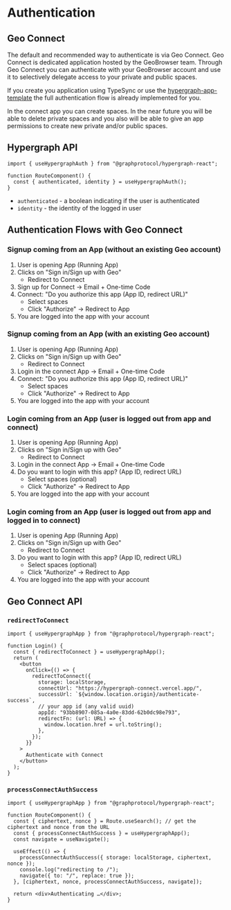 # Authentication

## Geo Connect

The default and recommended way to authenticate is via Geo Connect. Geo Connect is dedicated application hosted by the GeoBrowser team. Through Geo Connect you can authenticate with your GeoBrowser account and use it to selectively delegate access to your private and public spaces.

If you create you application using TypeSync or use the [hypergraph-app-template](https://github.com/geobrowser/hypergraph-app-template) the full authentication flow is already implemented for you.

In the connect app you can create spaces. In the near future you will be able to delete private spaces and you also will be able to give an app permissions to create new private and/or public spaces.

## Hypergraph API

```tsx
import { useHypergraphAuth } from "@graphprotocol/hypergraph-react";

function RouteComponent() {
  const { authenticated, identity } = useHypergraphAuth();
}
```

- `authenticated` - a boolean indicating if the user is authenticated
- `identity` - the identity of the logged in user

## Authentication Flows with Geo Connect

### Signup coming from an App (without an existing Geo account)

1. User is opening App (Running App)
2. Clicks on "Sign in/Sign up with Geo"
   - Redirect to Connect
3. Sign up for Connect -> Email + One-time Code
4. Connect: "Do you authorize this app (App ID, redirect URL)"
   - Select spaces
   - Click "Authorize" -> Redirect to App
5. You are logged into the app with your account

### Signup coming from an App (with an existing Geo account)

1. User is opening App (Running App)
2. Clicks on "Sign in/Sign up with Geo"
   - Redirect to Connect
3. Login in the connect App -> Email + One-time Code
4. Connect: "Do you authorize this app (App ID, redirect URL)"
   - Select spaces
   - Click "Authorize" -> Redirect to App
5. You are logged into the app with your account

### Login coming from an App (user is logged out from app and connect)

1. User is opening App (Running App)
2. Clicks on "Sign in/Sign up with Geo"
   - Redirect to Connect
3. Login in the connect App -> Email + One-time Code
4. Do you want to login with this app? (App ID, redirect URL)
   - Select spaces (optional)
   - Click "Authorize" -> Redirect to App
5. You are logged into the app with your account

### Login coming from an App (user is logged out from app and logged in to connect)

1. User is opening App (Running App)
2. Clicks on "Sign in/Sign up with Geo"
   - Redirect to Connect
3. Do you want to login with this app? (App ID, redirect URL)
   - Select spaces (optional)
   - Click "Authorize" -> Redirect to App
4. You are logged into the app with your account

## Geo Connect API

### `redirectToConnect`

```tsx
import { useHypergraphApp } from "@graphprotocol/hypergraph-react";

function Login() {
  const { redirectToConnect } = useHypergraphApp();
  return (
    <button
      onClick={() => {
        redirectToConnect({
          storage: localStorage,
          connectUrl: "https://hypergraph-connect.vercel.app/",
          successUrl: `${window.location.origin}/authenticate-success`,
          // your app id (any valid uuid)
          appId: "93bb8907-085a-4a0e-83dd-62b0dc98e793",
          redirectFn: (url: URL) => {
            window.location.href = url.toString();
          },
        });
      }}
    >
      Authenticate with Connect
    </button>
  );
}
```

### `processConnectAuthSuccess`

```tsx
import { useHypergraphApp } from "@graphprotocol/hypergraph-react";

function RouteComponent() {
  const { ciphertext, nonce } = Route.useSearch(); // get the ciphertext and nonce from the URL
  const { processConnectAuthSuccess } = useHypergraphApp();
  const navigate = useNavigate();

  useEffect(() => {
    processConnectAuthSuccess({ storage: localStorage, ciphertext, nonce });
    console.log("redirecting to /");
    navigate({ to: "/", replace: true });
  }, [ciphertext, nonce, processConnectAuthSuccess, navigate]);

  return <div>Authenticating …</div>;
}
```
